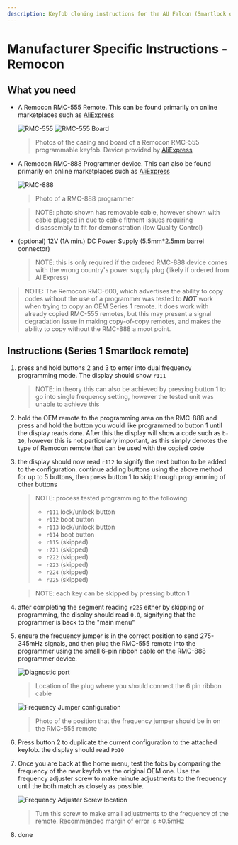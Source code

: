```yaml
---
description: Keyfob cloning instructions for the AU Falcon (Smartlock only) using a Remocon branded keyfob and programmer
---
```


# Manufacturer Specific Instructions - Remocon

## What you need
- A Remocon RMC-555 Remote. This can be found primarily on online marketplaces such as [AliExpress](../../../Credits.md#collected-information-primarily-product-listing-images)

    ![RMC-555](./remocon-555-exterior.jpg)
    ![RMC-555 Board](./remocon-555-interior.jpg)

    > Photos of the casing and board of a Remocon RMC-555 programmable keyfob. Device provided by [AliExpress](../../Credits.md#collected-information-primarily-product-listing-images)

- A Remocon RMC-888 Programmer device. This can also be found primarily on online marketplaces such as [AliExpress](../../../Credits.md#collected-information-primarily-product-listing-images)

    ![RMC-888](./remocon-888.jpg)

    > Photo of a RMC-888 programmer

    > NOTE: photo shown has removable cable, however shown with cable plugged in due to cable fitment issues requiring disassembly to fit for demonstration (low Quality Control)

- (optional) 12V (1A min.) DC Power Supply (5.5mm*2.5mm barrel connector)

    > NOTE: this is only required if the ordered RMC-888 device comes with the wrong country's power supply plug (likely if ordered from AliExpress)

> NOTE: The Remocon RMC-600, which advertises the ability to copy codes without the use of a programmer was tested to ***NOT*** work when trying to copy an OEM Series 1 remote. It does work with already copied RMC-555 remotes, but this may present a signal degradation issue in making copy-of-copy remotes, and makes the ability to copy without the RMC-888 a moot point.

## Instructions (Series 1 Smartlock remote)

1. press and hold buttons 2 and 3 to enter into dual frequency programming mode. The display should show `r111`

    > NOTE: in theory this can also be achieved by pressing button 1 to go into single frequency setting, however the tested unit was unable to achieve this

1. hold the OEM remote to the programming area on the RMC-888 and press and hold the button you would like programmed to button 1 until the display reads `done`. After this the display will show a code such as `b-10`, however this is not particularly important, as this simply denotes the type of Remocon remote that can be used with the copied code

    <!--TODO add photo of the OEM remote on the remocon-->

1. the display should now read `r112` to signify the next button to be added to the configuration. continue adding buttons using the above method for up to 5 buttons, then press button 1 to skip through programming of other buttons

    > NOTE: process tested programming to the following:
    > - `r111` lock/unlock button
    > - `r112` boot button
    > - `r113` lock/unlock button
    > - `r114` boot button
    > - `r115` (skipped)
    > - `r221` (skipped)
    > - `r222` (skipped)
    > - `r223` (skipped)
    > - `r224` (skipped)
    > - `r225` (skipped)

    > NOTE: each key can be skipped by pressing button 1

1. after completing the segment reading `r225` either by skipping or programming, the display should read `0.0`, signifying that the programmer is back to the "main menu"
1. ensure the frequency jumper is in the correct position to send 275-345mHz signals, and then plug the RMC-555 remote into the programmer using the small 6-pin ribbon cable on the RMC-888 programmer device.

    ![Diagnostic port](./remocon-diagnostic-port.jpg)

    > Location of the plug where you should connect the 6 pin ribbon cable

    ![Frequency Jumper configuration](./remocon-555-jumpers.jpg)

    > Photo of the position that the frequency jumper should be in on the RMC-555 remote

1. Press button 2 to duplicate the current configuration to the attached keyfob. the display should read `Pb10`
1. Once you are back at the home menu, test the fobs by comparing the frequency of the new keyfob vs the original OEM one. Use the frequency adjuster screw to make minute adjustments to the frequency until the both match as closely as possible.

    ![Frequency Adjuster Screw location](./remocon-frequency-adjuster.jpg)

    > Turn this screw to make small adjustments to the frequency of the remote. Recommended margin of error is ±0.5mHz

1. done